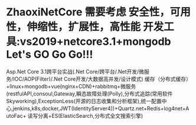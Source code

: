 # ZhaoxiNetCore 需要考虑 安全性，可用性，伸缩性，扩展性，高性能 开发工具:vs2019+netcore3.1+mongodb  Let's GO Go Go!!!
Asp.Net Core 3.1跨平台实战(.Net Core/跨平台/.Net开发/微服务/IOC/AOP(Filter)/.Net Core开发/大数据高并发/设计模式)
缓存（分布式缓存）+linux+mongodb+vue(nginx+CDN)+rabbitmq+微服务(restfulAPI,consoul,Gateway,瞬态故障处理(Polly),分布式追踪(常用软件Skyworking),ExceptionLess(开源的日志收集和分析框架),统一配置中心,jenkins,k8s,docker,JWT(IdentityServer4))+Quartz.net+Redis+log4net+AutoFac+
读写分离+ES(ElasticSearch,分布式全文搜索引擎)
